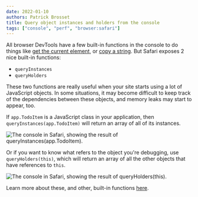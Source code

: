 ```yaml
---
date: 2022-01-10
authors: Patrick Brosset
title: Query object instances and holders from the console
tags: ["console", "perf", "browser:safari"]
---
```

All browser DevTools have a few built-in functions in the console to do things like [get the current element](./get-current-element-in-console.md), or [copy a string](./copy-from-console.md). But Safari exposes 2 nice built-in functions:

* `queryInstances`
* `queryHolders`

These two functions are really useful when your site starts using a lot of JavaScript objects. In some situations, it may become difficult to keep track of the dependencies between these objects, and memory leaks may start to appear, too.

If `app.TodoItem` is a JavaScript class in your application, then `queryInstances(app.TodoItem)` will return an array of all of its instances.

![The console in Safari, showing the result of queryInstances(app.TodoItem).](../../assets/img/query-instances-holders-1.png)

Or if you want to know what refers to the object you're debugging, use `queryHolders(this)`, which will return an array of all the other objects that have references to `this`.

![The console in Safari, showing the result of queryHolders(this).](../../assets/img/query-instances-holders-2.png)

Learn more about these, and other, built-in functions [here](https://webkit.org/web-inspector/console-command-line-api/#functions).
